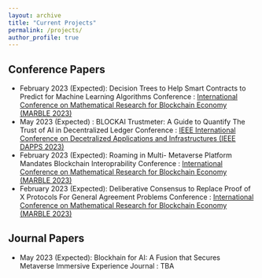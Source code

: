 ```yaml
---
layout: archive
title: "Current Projects"
permalink: /projects/
author_profile: true
---
```


## Conference Papers

* February 2023 (Expected): Decision Trees to Help Smart Contracts to Predict for Machine Learning Algorithms
  Conference : [International Conference on Mathematical Research for Blockchain Economy (MARBLE 2023)](https://www.marble-conference.org/)
* May 2023 (Expected) : BLOCKAI Trustmeter: A Guide to Quantify The Trust of AI in Decentralized Ledger
  Conference : [IEEE International Conference on Decetralized Applications and Infrastructures (IEEE DAPPS 2023)](https://ieeedapps.com/)
* February 2023 (Expected): Roaming in Multi- Metaverse Platform Mandates Blockchain Interoprability
  Conference : [International Conference on Mathematical Research for Blockchain Economy (MARBLE 2023)](https://www.marble-conference.org/)
* February 2023 (Expected): Deliberative Consensus to Replace Proof of X Protocols For General Agreement Problems
  Conference : [International Conference on Mathematical Research for Blockchain Economy (MARBLE 2023)](https://www.marble-conference.org/)
## Journal Papers

* May 2023 (Expected): Blockhain for AI: A Fusion that Secures Metaverse Immersive Experience
  Journal : TBA
